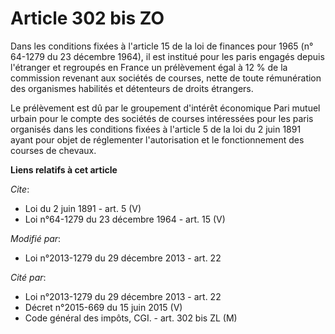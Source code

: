 # Article 302 bis ZO

Dans les conditions fixées à l'article 15 de la loi de finances pour 1965 (n° 64-1279 du 23 décembre 1964), il est institué
pour les paris engagés depuis l'étranger et regroupés en France un prélèvement égal à 12 % de la commission revenant aux
sociétés de courses, nette de toute rémunération des organismes habilités et détenteurs de droits étrangers. 

Le prélèvement est dû par le groupement d'intérêt économique Pari mutuel urbain pour le compte des sociétés de courses
intéressées pour les paris organisés dans les conditions fixées à l'article 5 de la loi du 2 juin 1891 ayant pour objet de
réglementer l'autorisation et le fonctionnement des courses de chevaux.

**Liens relatifs à cet article**

_Cite_:

  - Loi du 2 juin 1891 - art. 5 (V)
  - Loi n°64-1279 du 23 décembre 1964 - art. 15 (V)

_Modifié par_:

  - Loi n°2013-1279 du 29 décembre 2013 - art. 22

_Cité par_:

  - Loi n°2013-1279 du 29 décembre 2013 - art. 22
  - Décret n°2015-669 du 15 juin 2015 (V)
  - Code général des impôts, CGI. - art. 302 bis ZL (M)
